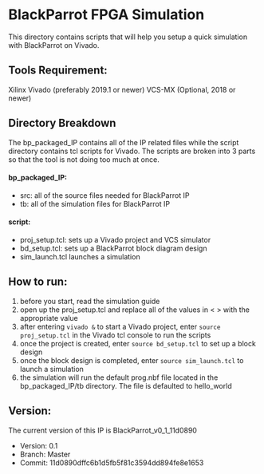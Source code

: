# BlackParrot FPGA Simulation
This directory contains scripts that will help you setup a quick simulation with BlackParrot on Vivado.

## Tools Requirement:
Xilinx Vivado (preferably 2019.1 or newer)
VCS-MX (Optional, 2018 or newer)

## Directory Breakdown
The bp_packaged_IP contains all of the IP related files while the script directory contains tcl scripts for Vivado. The scripts are broken into 3 parts so that the tool is not doing too much at once.

#### bp_packaged_IP:
- src: all of the source files needed for BlackParrot IP
- tb: all of the simulation files for BlackParrot IP

#### script:
- proj_setup.tcl: sets up a Vivado project and VCS simulator
- bd_setup.tcl: sets up a BlackParrot block diagram design
- sim_launch.tcl launches a simulation

## How to run:
1) before you start, read the simulation guide
2) open up the proj_setup.tcl and replace all of the values in < > with the appropriate value
3) after entering `vivado &` to start a Vivado project, enter `source proj_setup.tcl` in the Vivado tcl console to run the scripts
4) once the project is created, enter `source bd_setup.tcl` to set up a block design
5) once the block design is completed, enter `source sim_launch.tcl` to launch a simulation
6) the simulation will run the default prog.nbf file located in the bp_packaged_IP/tb directory. The file is defaulted to hello_world

## Version:
The current version of this IP is BlackParrot_v0_1_11d0890
- Version: 0.1
- Branch: Master
- Commit: 11d0890dffc6b1d5fb5f81c3594dd894fe8e1653 
